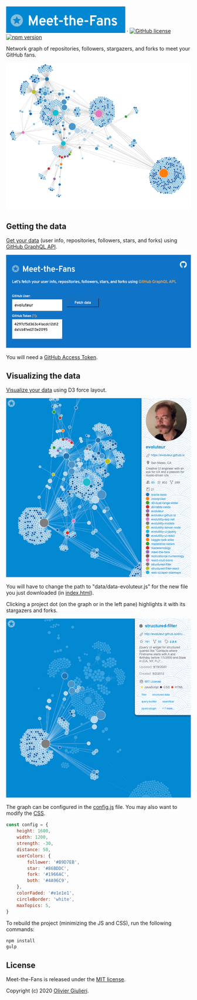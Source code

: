 ![Meet-the-Fans](screenshots/mtf.gif) &middot; [![GitHub license](https://img.shields.io/github/license/evoluteur/meet-the-fans)](https://github.com/evoluteur/meet-the-fans/blob/master/LICENSE) [![npm version](https://img.shields.io/npm/v/meet-the-fans)](https://www.npmjs.com/package/meet-the-fans) 


Network graph of repositories, followers, stargazers, and forks to meet your GitHub fans.

[![Evoluteur's graph](screenshots/evoluteur.gif)](https://evoluteur.github.io/meet-the-fans/)


## Getting the data

[Get your data](https://evoluteur.github.io/meet-the-fans/index-data.html) (user info, repositories, followers, stars, and forks) using [GitHub GraphQL API](https://docs.github.com/en/free-pro-team@latest/graphql).

[![Get your Data](screenshots/mtf-data-fetch.gif)](https://evoluteur.github.io/meet-the-fans/index-data.html)

You will need a [GitHub Access Token](https://docs.github.com/en/free-pro-team@latest/github/authenticating-to-github/creating-a-personal-access-token).


## Visualizing the data

[Visualize your data](https://evoluteur.github.io/meet-the-fans/) using D3 force layout.

[![Evoluteur's graph](screenshots/mtf-data-viz.gif)](https://evoluteur.github.io/meet-the-fans/)

You will have to change the path to "data/data-evoluteur.js" for the new file you just downloaded (in [index.html](https://github.com/evoluteur/meet-the-fans/blob/master/index.html)).


Clicking a project dot (on the graph or in the left pane) highlights it with its stargazers and forks.

[![Evoluteur's graph](screenshots/mtf-data-viz-2.gif)](https://evoluteur.github.io/meet-the-fans/)

The graph can be configured in the [config.js](https://github.com/evoluteur/meet-the-fans/blob/master/config.js) file. You may also want to modify the [CSS](https://github.com/evoluteur/meet-the-fans/blob/master/css/meet-the-fans.css).

```javascript
const config = {
    height: 1600,
    width: 1200,
    strength: -30,
    distance: 50,
    userColors: {
        follower: '#B9D7EB',
        star: '#86BDDC',
        fork: '#1966AC',
        both: '#4A96C9',
    },
    colorFaded: '#e1e1e1',
    circleBorder: 'white',
    maxTopics: 5,
}
```

To rebuild the project (minimizing the JS and CSS), run the following commands:

```javascript
npm install
gulp
```


## License

Meet-the-Fans is released under the [MIT license](http://github.com/evoluteur/meet-the-fans/blob/master/LICENSE).

Copyright (c) 2020 [Olivier Giulieri](https://evoluteur.github.io/).
